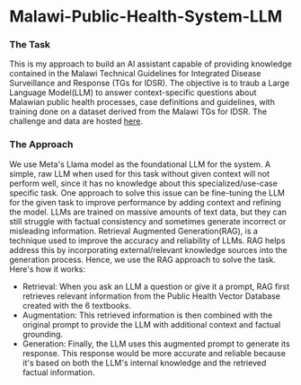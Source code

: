 # Malawi-Public-Health-System-LLM

### The Task
This is my approach to build an AI assistant capable of providing knowledge contained in the Malawi Technical Guidelines for Integrated Disease Surveillance and Response (TGs for IDSR).
The objective is to traub a Large Language Model(LLM) to answer context-specific questions about Malawian public health processes, case definitions and guidelines, with training done on a dataset derived from the Malawi TGs for IDSR. The challenge and data are hosted <a href="https://zindi.africa/competitions/malawi-public-health-systems-llm-challenge">here</a>.

### The Approach
We use Meta's Llama model as the foundational LLM for the system. A simple, raw LLM when used for this task without given context will not perform well, since it has no knowledge about this specialized/use-case specific task. One approach to solve this issue can be fine-tuning the LLM for the given task to improve performance by adding context and refining the model. 
LLMs are trained on massive amounts of text data, but they can still struggle with factual consistency and sometimes generate incorrect or misleading information. Retrieval Augmented Generation(RAG), is a technique used to improve the accuracy and reliability of LLMs. RAG helps address this by incorporating external/relevant knowledge sources into the generation process. 
Hence, we use the RAG approach to solve the task. Here's how it works:
* Retrieval: When you ask an LLM a question or give it a prompt, RAG first retrieves relevant information from the Public Health Vector Database created with the 6 textbooks. 
* Augmentation: This retrieved information is then combined with the original prompt to provide the LLM with additional context and factual grounding.
* Generation: Finally, the LLM uses this augmented prompt to generate its response. This response would be more accurate and reliable because it's based on both the LLM's internal knowledge and the retrieved factual information. 

